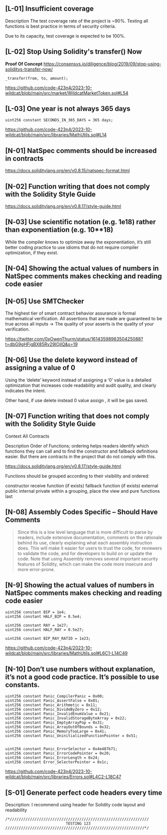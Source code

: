 ## \[L-01\] Insufficient coverage

Description
The test coverage rate of the project is ~90%. Testing all functions is best practice in terms of security criteria.

Due to its capacity, test coverage is expected to be 100%.

## \[L-02\] Stop Using Solidity's transfer() Now

**Proof Of Concept**
https://consensys.io/diligence/blog/2019/09/stop-using-soliditys-transfer-now/

```
_transfer(from, to, amount);
```

https://github.com/code-423n4/2023-10-wildcat/blob/main/src/market/WildcatMarketToken.sol#L54

## \[L-03\] One year is not always 365 days

```
uint256 constant SECONDS_IN_365_DAYS = 365 days;
```

https://github.com/code-423n4/2023-10-wildcat/blob/main/src/libraries/MathUtils.sol#L14

## \[N-01\] NatSpec comments should be increased in contracts

https://docs.soliditylang.org/en/v0.8.15/natspec-format.html

## \[N-02\] Function writing that does not comply with the Solidity Style Guide

https://docs.soliditylang.org/en/v0.8.17/style-guide.html

## \[N‑03\] Use scientific notation (e.g. 1e18) rather than exponentiation (e.g. 10**18)

While the compiler knows to optimize away the exponentiation, it’s still better coding practice to use idioms that do not require compiler optimization, if they exist.

## \[N-04\] Showing the actual values of numbers in NatSpec comments makes checking and reading code easier

## \[N-05\] Use SMTChecker

The highest tier of smart contract behavior assurance is formal mathematical verification. All assertions that are made are guaranteed to be true across all inputs → The quality of your asserts is the quality of your verification.

https://twitter.com/0xOwenThurm/status/1614359896350425088?t=dbG9gHFigBX85Rv29lOjIQ&s=19

## \[N-06\] Use the delete keyword instead of assigning a value of 0

Using the ‘delete’ keyword instead of assigning a ‘0’ value is a detailed optimization that increases code readability and audit quality, and clearly indicates the intent.

Other hand, if use delete instead 0 value assign , it will be gas saved.

## \[N-07\] Function writing that does not comply with the Solidity Style Guide

Context
All Contracts

Description
Order of Functions; ordering helps readers identify which functions they can call and to find the constructor and fallback definitions easier. But there are contracts in the project that do not comply with this.

https://docs.soliditylang.org/en/v0.8.17/style-guide.html

Functions should be grouped according to their visibility and ordered:

constructor
receive function (if exists)
fallback function (if exists)
external
public
internal
private
within a grouping, place the view and pure functions last

## \[N-08\] Assembly Codes Specific – Should Have Comments

> Since this is a low level language that is more difficult to parse by readers, include extensive documentation, comments on the rationale behind its use, clearly explaining what each assembly instruction does.
> This will make it easier for users to trust the code, for reviewers to validate the code, and for developers to build on or update the code.
> Note that using Assembly removes several important security features of Solidity, which can make the code more insecure and more error-prone.



## \[N-9\] Showing the actual values of numbers in NatSpec comments makes checking and reading code easier

```
uint256 constant BIP = 1e4;
uint256 constant HALF_BIP = 0.5e4;

uint256 constant RAY = 1e27;
uint256 constant HALF_RAY = 0.5e27;

uint256 constant BIP_RAY_RATIO = 1e23;
```

https://github.com/code-423n4/2023-10-wildcat/blob/main/src/libraries/MathUtils.sol#L6C1-L14C49

## \[N-10\] Don’t use numbers without explanation, it’s not a good code practice. It’s possible to use constants.

```
uint256 constant Panic_CompilerPanic = 0x00;
uint256 constant Panic_AssertFalse = 0x01;
uint256 constant Panic_Arithmetic = 0x11;
uint256 constant Panic_DivideByZero = 0x12;
uint256 constant Panic_InvalidEnumValue = 0x21;
uint256 constant Panic_InvalidStorageByteArray = 0x22;
uint256 constant Panic_EmptyArrayPop = 0x31;
uint256 constant Panic_ArrayOutOfBounds = 0x32;
uint256 constant Panic_MemoryTooLarge = 0x41;
uint256 constant Panic_UninitializedFunctionPointer = 0x51;


uint256 constant Panic_ErrorSelector = 0x4e487b71;
uint256 constant Panic_ErrorCodePointer = 0x20;
uint256 constant Panic_ErrorLength = 0x24;
uint256 constant Error_SelectorPointer = 0x1c;
```

https://github.com/code-423n4/2023-10-wildcat/blob/main/src/libraries/Errors.sol#L4C2-L18C47

## \[S-01\] Generate perfect code headers every time

Description:
I recommend using header for Solidity code layout and readability

```
/*//////////////////////////////////////////////////////////////
                           TESTING 123
//////////////////////////////////////////////////////////////*/
```